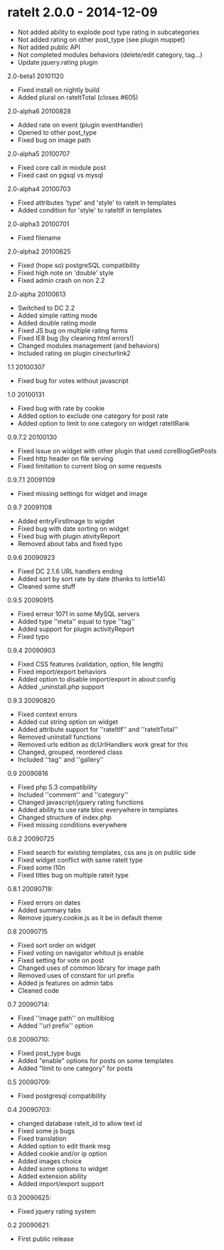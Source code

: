 rateIt 2.0.0 - 2014-12-09
=========================
 * Not added ability to explode post type rating in subcategories
 * Not added rating on other post_type (see plugin muppet)
 * Not added public API
 * Not completed modules behaviors (delete/edit category, tag...)
 * Update jquery.rating plugin

2.0-beta1 20101120
 * Fixed install on nightly build
 * Added plural on rateItTotal (closes #605)

2.0-alpha6 20100828
 * Added rate on event (plugin eventHandler)
 * Opened to other post_type
 * Fixed bug on image path

2.0-alpha5 20100707
 * Fixed core call in module post
 * Fixed cast on pgsql vs mysql

2.0-alpha4 20100703
 * Fixed attributes 'type' and 'style' to rateIt in templates
 * Added condition for 'style' to rateItIf in templates

2.0-alpha3 20100701
 * Fixed filename

2.0-alpha2 20100625
 * Fixed (hope so) postgreSQL compatibility
 * Fixed high note on 'double' style
 * Fixed admin crash on non 2.2

2.0-alpha 20100613
 * Switched to DC 2.2
 * Added simple ratting mode
 * Added double rating mode
 * Fixed JS bug on multiple rating forms
 * Fixed IE8 bug (by cleaning html errors!)
 * Changed modules management (and behaviors)
 * Included rating on plugin cinecturlink2

1.1 20100307
 * Fixed bug for votes without javascript

1.0 20100131
 * Fixed bug with rate by cookie
 * Added option to exclude one category for post rate
 * Added option to limit to one category on widget rateItRank

0.9.7.2 20100130
 * Fixed issue on widget with other plugin that used coreBlogGetPosts
 * Fixed http header on file serving
 * Fixed limitation to current blog on some requests

0.9.7.1 20091109
 * Fixed missing settings for widget and image

0.9.7 20091108
 * Added entryFirstImage to wigdet
 * Fixed bug with date sorting on widget
 * Fixed bug with plugin ativityReport
 * Removed about tabs and fixed typo

0.9.6 20090923
 * Fixed DC 2.1.6 URL handlers ending
 * Added sort by sort rate by date (thanks to lottie14)
 * Cleaned some stuff

0.9.5 20090915
 * Fixed erreur 1071 in some MySQL servers
 * Added type ''meta'' equal to type ''tag''
 * Added support for plugin activityReport
 * Fixed typo

0.9.4 20090903
 * Fixed CSS features (validation, option, file length)
 * Fixed import/export behaviors
 * Added option to disable import/export in about:config
 * Added _uninstall.php support

0.9.3 20090820
 * Fixed context errors
 * Added cut string option on widget
 * Added attribute support for ''rateItIf'' and ''rateItTotal''
 * Removed uninstall functions
 * Removed urls edition as dcUrlHandlers work great for this
 * Changed, grouped, reordered class
 * Included ''tag'' and ''gallery''

0.9 20090816
 * Fixed php 5.3 compatibility
 * Included ''comment'' and ''category''
 * Changed javascript/jquery rating functions
 * Added ability to use rate bloc everywhere in templates
 * Changed structure of index.php
 * Fixed missing conditions everywhere

0.8.2 20090725
 * Fixed search for existing templates, css ans js on public side
 * Fixed widget conflict with same rateIt type
 * Fixed some l10n
 * Fixed titles bug on multiple rateit type

0.8.1 20090719:
 * Fixed errors on dates
 * Added summary tabs
 * Remove jquery.cookie.js as it be in default theme

0.8 20090715
 * Fixed sort order on widget
 * Fixed voting on navigator whitout js enable
 * Fixed setting for vote on post
 * Changed uses of common library for image path
 * Removed uses of constant for url prefix
 * Added js features on admin tabs
 * Cleaned code

0.7 20090714:
 * Fixed ''image path'' on multiblog
 * Added ''url prefix'' option

0.6 20090710:
 * Fixed post_type bugs
 * Added "enable" options for posts on some templates
 * Added "limit to one category" for posts

0.5 20090709:
 * Fixed postgresql compatibility

0.4 20090703:
 * changed database rateit_id to allow text id
 * Fixed some js bugs
 * Fixed translation
 * Added option to edit thank msg
 * Added cookie and/or ip option
 * Added images choice
 * Added some options to widget
 * Added extension ability
 * Added import/export support

0.3 20090625:
 * Fixed jquery rating system

0.2 20090621:
 * First public release
